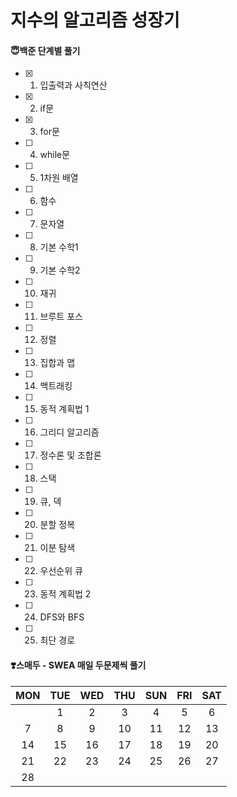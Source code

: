 # 지수의 알고리즘 성장기

#### 😇백준 단계별 풀기

- [x] 1. 입출력과 사칙연산
- [x] 2. if문
- [x] 3. for문
- [ ] 4. while문
- [ ] 5. 1차원 배열
- [ ] 6. 함수
- [ ] 7. 문자열
- [ ] 8. 기본 수학1
- [ ] 9. 기본 수학2
- [ ] 10. 재귀
- [ ] 11. 브루트 포스
- [ ] 12. 정렬
- [ ] 13. 집합과 맵
- [ ] 14. 백트래킹
- [ ] 15. 동적 계획법 1
- [ ] 16. 그리디 알고리즘
- [ ] 17. 정수론 및 조합론
- [ ] 18. 스택
- [ ] 19. 큐, 덱
- [ ] 20. 분할 정복
- [ ] 21. 이분 탐색
- [ ] 22. 우선순위 큐
- [ ] 23. 동적 계획법 2
- [ ] 24. DFS와 BFS
- [ ] 25. 최단 경로



#### ❣️스매두 - SWEA 매일 두문제씩 풀기

| MON  | TUE  | WED  | THU  | SUN  | FRI  | SAT  |
| :--: | :--: | :--: | :--: | :--: | :--: | :--: |
|      |  1   |  2   |  3   |  4   |  5   |  6   |
|  7   |  8   |  9   |  10  |  11  |  12  |  13  |
|  14  |  15  |  16  |  17  |  18  |  19  |  20  |
|  21  |  22  |  23  |  24  |  25  |  26  |  27  |
|  28  |      |      |      |      |      |      |

